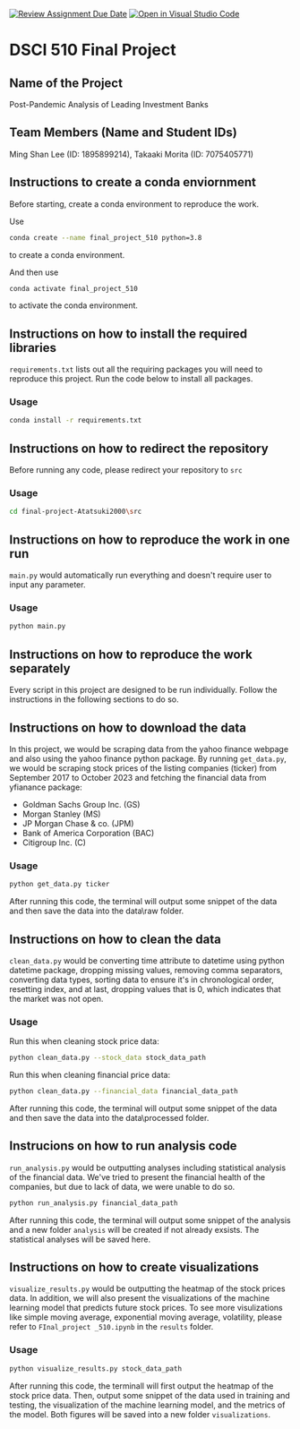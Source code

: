 [![Review Assignment Due Date](https://classroom.github.com/assets/deadline-readme-button-24ddc0f5d75046c5622901739e7c5dd533143b0c8e959d652212380cedb1ea36.svg)](https://classroom.github.com/a/h_LXMCrc)
[![Open in Visual Studio Code](https://classroom.github.com/assets/open-in-vscode-718a45dd9cf7e7f842a935f5ebbe5719a5e09af4491e668f4dbf3b35d5cca122.svg)](https://classroom.github.com/online_ide?assignment_repo_id=12742596&assignment_repo_type=AssignmentRepo)
# DSCI 510 Final Project

## Name of the Project

Post-Pandemic Analysis of Leading Investment Banks

## Team Members (Name and Student IDs)

Ming Shan Lee (ID: 1895899214), 
Takaaki Morita (ID: 7075405771) 

## Instructions to create a conda enviornment

Before starting, create a conda environment to reproduce the work.

Use 
```bash
conda create --name final_project_510 python=3.8
``` 
to create a conda environment.

And then use
```bash
conda activate final_project_510
```
to activate the conda environment.

## Instructions on how to install the required libraries

`requirements.txt` lists out all the requiring packages you will need to reproduce this project. Run the code below to install all packages.

### Usage

```bash
conda install -r requirements.txt
```

## Instructions on how to redirect the repository

Before running any code, please redirect your repository to `src`

### Usage

```bash
cd final-project-Atatsuki2000\src
```

## Instructions on how to reproduce the work in one run

`main.py` would automatically run everything and doesn't require user to input any parameter. 

### Usage

```bash
python main.py
```

## Instructions on how to reproduce the work separately

Every script in this project are designed to be run individually. Follow the instructions in the following sections to do so.

## Instructions on how to download the data

In this project, we would be scraping data from the yahoo finance webpage and also using the yahoo finance python package. By running `get_data.py`, we would be scraping stock prices of the listing companies (ticker) from September 2017 to October 2023 and fetching the financial data from yfianance package:

- Goldman Sachs Group Inc. (GS)
- Morgan Stanley (MS)
- JP Morgan Chase & co. (JPM)
- Bank of America Corporation (BAC)
- Citigroup Inc. (C)

### Usage

```bash
python get_data.py ticker
```

After running this code, the terminal will output some snippet of the data and then save the data into the data\raw folder.

## Instructions on how to clean the data

`clean_data.py` would be converting time attribute to datetime using python datetime package, dropping missing values, removing comma separators, converting data types, sorting data to ensure it's in chronological order, resetting index, and at last, dropping values that is 0, which indicates that the market was not open. 

### Usage

Run this when cleaning stock price data:
```bash
python clean_data.py --stock_data stock_data_path
```

Run this when cleaning financial price data:
```bash
python clean_data.py --financial_data financial_data_path
```

After running this code, the terminal will output some snippet of the data and then save the data into the data\processed folder.

## Instrucions on how to run analysis code

`run_analysis.py` would be outputting analyses including statistical analysis of the financial data. We've tried to present the financial health of the companies, but due to lack of data, we were unable to do so.

```bash
python run_analysis.py financial_data_path
```

After running this code, the terminal will output some snippet of the analysis and a new folder `analysis` will be created if not already exsists. The statistical analyses will be saved here.

## Instructions on how to create visualizations

`visualize_results.py` would be outputting the heatmap of the stock prices data. In addition, we will also present the visualizations of the machine learning model that predicts future stock prices. To see more visulizations like simple moving average, exponential moving average, volatility, please refer to `FInal_project _510.ipynb` in the `results` folder.

### Usage
```bash
python visualize_results.py stock_data_path
```

After running this code, the terminall will first output the heatmap of the stock price data. Then, output some snippet of the data used in training and testing, the visualization of the machine learning model, and the metrics of the model. Both figures will be saved into a new folder `visualizations`.